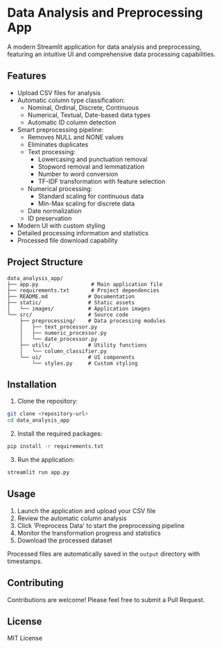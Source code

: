 # Data Analysis and Preprocessing App

A modern Streamlit application for data analysis and preprocessing, featuring an intuitive UI and comprehensive data processing capabilities.

## Features

- Upload CSV files for analysis
- Automatic column type classification:
  - Nominal, Ordinal, Discrete, Continuous
  - Numerical, Textual, Date-based data types
  - Automatic ID column detection
- Smart preprocessing pipeline:
  - Removes NULL and NONE values
  - Eliminates duplicates
  - Text processing:
    - Lowercasing and punctuation removal
    - Stopword removal and lemmatization
    - Number to word conversion
    - TF-IDF transformation with feature selection
  - Numerical processing:
    - Standard scaling for continuous data
    - Min-Max scaling for discrete data
  - Date normalization
  - ID preservation
- Modern UI with custom styling
- Detailed processing information and statistics
- Processed file download capability

## Project Structure

```
data_analysis_app/
├── app.py                 # Main application file
├── requirements.txt       # Project dependencies
├── README.md             # Documentation
├── static/               # Static assets
│   └── images/           # Application images
└── src/                  # Source code
    ├── preprocessing/    # Data processing modules
    │   ├── text_processor.py
    │   ├── numeric_processor.py
    │   └── date_processor.py
    ├── utils/            # Utility functions
    │   └── column_classifier.py
    └── ui/               # UI components
        └── styles.py     # Custom styling
```

## Installation

1. Clone the repository:
```bash
git clone <repository-url>
cd data_analysis_app
```

2. Install the required packages:
```bash
pip install -r requirements.txt
```

3. Run the application:
```bash
streamlit run app.py
```

## Usage

1. Launch the application and upload your CSV file
2. Review the automatic column analysis
3. Click 'Preprocess Data' to start the preprocessing pipeline
4. Monitor the transformation progress and statistics
5. Download the processed dataset

Processed files are automatically saved in the `output` directory with timestamps.

## Contributing

Contributions are welcome! Please feel free to submit a Pull Request.

## License

MIT License
